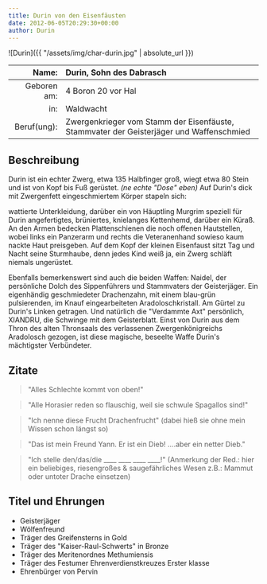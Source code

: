 ```yaml
---
title: Durin von den Eisenfäusten
date: 2012-06-05T20:29:30+00:00
author: Durin
---
```


![Durin]({{ "/assets/img/char-durin.jpg" | absolute_url }})

| Name:       | Durin, Sohn des Dabrasch                                                                |
| ----------: | :-------------------------------------------------------------------------------------- |
| Geboren am: | 4 Boron 20 vor Hal                                                                      |
| in:         | Waldwacht                                                                               |
| Beruf(ung): | Zwergenkrieger vom Stamm der Eisenfäuste, Stammvater der Geisterjäger und Waffenschmied |

## Beschreibung

Durin ist ein echter Zwerg, etwa 135 Halbfinger groß, wiegt etwa 80 Stein und ist von Kopf bis Fuß gerüstet. _(ne echte "Dose" eben)_ Auf Durin's dick mit Zwergenfett eingeschmiertem Körper stapeln sich:

wattierte Unterkleidung, darüber ein von Häuptling Murgrim speziell für Durin angefertigtes, brüniertes, knielanges Kettenhemd, darüber ein Küraß. An den Armen bedecken Plattenschienen die noch offenen Hautstellen, wobei links ein Panzerarm und rechts die Veteranenhand sowieso kaum nackte Haut preisgeben. Auf dem Kopf der kleinen Eisenfaust sitzt Tag und Nacht seine Sturmhaube, denn jedes Kind weiß ja, ein Zwerg schläft niemals ungerüstet.

Ebenfalls bemerkenswert sind auch die beiden Waffen: Naidel, der persönliche Dolch des Sippenführers und Stammvaters der Geisterjäger. Ein eigenhändig geschmiedeter Drachenzahn, mit einem blau-grün pulsierenden, im Knauf eingearbeiteten Aradoloschkristall. Am Gürtel zu Durin's Linken getragen. Und natürlich die "Verdammte Axt" persönlich, XIANDRU, die Schwinge mit dem Geisterblatt. Einst von Durin aus dem Thron des alten Thronsaals des verlassenen Zwergenkönigreichs Aradolosch gezogen, ist diese magische, beseelte Waffe Durin's mächtigster Verbündeter.

## Zitate

> "Alles Schlechte kommt von oben!"

> "Alle Horasier reden so flauschig, weil sie schwule Spagallos sind!"

> "Ich nenne diese Frucht Drachenfrucht" (dabei hieß sie ohne mein Wissen schon längst so)

> "Das ist mein Freund Yann. Er ist ein Dieb! ....aber ein netter Dieb."

> "Ich stelle den/das/die ____ ____ ____ ____!" (Anmerkung der Red.: hier ein beliebiges, riesengroßes & saugefährliches Wesen z.B.: Mammut oder untoter Drache einsetzen)

## Titel und Ehrungen

* Geisterjäger
* Wölfenfreund
* Träger des Greifensterns in Gold
* Träger des "Kaiser-Raul-Schwerts" in Bronze
* Träger des Meritenordnes Methumiensis
* Träger des Festumer Ehrenverdienstkreuzes Erster klasse
* Ehrenbürger von Pervin
